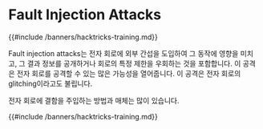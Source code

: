 # Fault Injection Attacks

{{#include /banners/hacktricks-training.md}}

Fault injection attacks는 전자 회로에 외부 간섭을 도입하여 그 동작에 영향을 미치고, 그 결과 정보를 공개하거나 회로의 특정 제한을 우회하는 것을 포함합니다. 이 공격은 전자 회로를 공격할 수 있는 많은 가능성을 열어줍니다. 이 공격은 전자 회로의 glitching이라고도 불립니다.

전자 회로에 결함을 주입하는 방법과 매체는 많이 있습니다.



{{#include /banners/hacktricks-training.md}}
